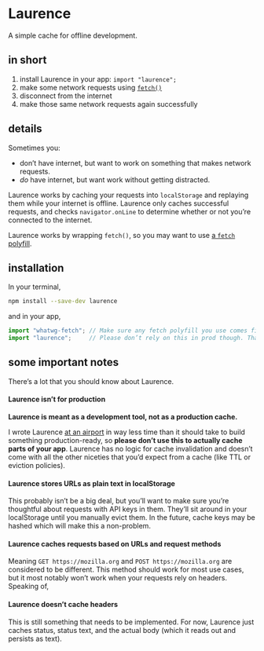 # Laurence

A simple cache for offline development.

## in short

1. install Laurence in your app: `import "laurence";`
2. make some network requests using [`fetch()`][fetch]
3. disconnect from the internet
4. make those same network requests again successfully

## details

Sometimes you:
  * don’t have internet, but want to work on something that makes network requests.
  * _do_ have internet, but want work without getting distracted.

Laurence works by caching your requests into ``localStorage`` and replaying them while
your internet is offline. Laurence only caches successful requests, and checks
`navigator.onLine` to determine whether or not you’re connected to the internet.

Laurence works by wrapping `fetch()`, so you may want to use [a `fetch` polyfill][whatwg-fetch].

## installation

In your terminal,
```sh
npm install --save-dev laurence
```

and in your app,
```js
import "whatwg-fetch"; // Make sure any fetch polyfill you use comes first.
import "laurence";     // Please don’t rely on this in prod though. That’s a terrible idea.
```

## some important notes

There’s a lot that you should know about Laurence.

#### Laurence isn’t for production

**Laurence is meant as a development tool, not as a production cache.**

I wrote Laurence [at an airport][twitter] in way less time than it should take to build
something production-ready, so **please don’t use this to actually cache parts of your app**.
Laurence has no logic for cache invalidation and doesn’t come with all the other niceties
that you’d expect from a cache (like TTL or eviction policies). 

#### Laurence stores URLs as plain text in localStorage

This probably isn’t be a big deal, but you’ll want to make sure you’re thoughtful
about requests with API keys in them. They’ll sit around in your localStorage until
you manually evict them. In the future, cache keys may be hashed which will make this
a non-problem.

#### Laurence caches requests based on URLs and request methods

Meaning `GET https://mozilla.org` and `POST https://mozilla.org` are considered to be
different. This method should work for most use cases, but it most notably won’t work
when your requests rely on headers. Speaking of,

#### Laurence doesn’t cache headers

This is still something that needs to be implemented. For now, Laurence just caches
status, status text, and the actual body (which it reads out and persists as text).



[fetch]:https://developer.mozilla.org/en-US/docs/Web/API/WindowOrWorkerGlobalScope/fetch
[whatwg-fetch]:https://github.github.io/fetch/
[twitter]:https://twitter.com/technoheads/status/944289168452145153
